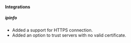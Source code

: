 
#### Integrations
##### ipinfo
  - Added a support for HTTPS connection.
  - Added an option to trust servers with no valid certificate. 
